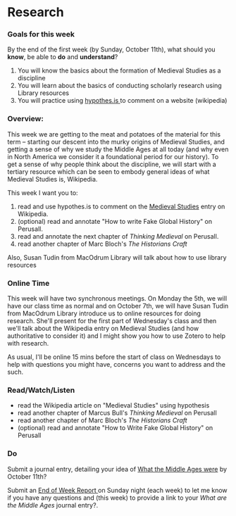 # Research

### Goals for this week

By the end of the first week (by Sunday, October 11th), what should you **know**, be able to **do** and **understand**?

1. You will know the basics about the formation of Medieval Studies as a discipline
2. You will learn about the basics of conducting scholarly research using Library resources
3. You will practice using [hypothes.is ](../course-info/digital-tools/hypothes.is.md)to comment on a website (wikipedia)

### Overview:

This week we are getting to the meat and potatoes of the material for this term – starting our descent into the murky origins of Medieval Studies, and getting a sense of why we study the Middle Ages at all today (and why even in North America we consider it a foundational period for our history). To get a sense of why people think about the discipline, we will start with a tertiary resource which can be seen to embody general ideas of what Medieval Studies is, Wikipedia.&#x20;

This week I want you to:&#x20;

1. read and use hypothes.is to comment on the [Medieval Studies](https://en.wikipedia.org/wiki/Medieval\_studies) entry on Wikipedia.
2. (optional) read and annotate "How to write Fake Global History" on Perusall.&#x20;
3. read and annotate the next chapter of _Thinking Medieval_ on Perusall.
4. read another chapter of Marc Bloch's _The Historians Craft_

Also, Susan Tudin from MacOdrum Library will talk about how to use library resources

### **Online Time**

This week will have two synchronous meetings. On Monday the 5th, we will have our class time as normal and on October 7th, we will have Susan Tudin from MacOdrum Library introduce us to online resources for doing research. She'll present for the first part of Wednesday's class and then we'll talk about the Wikipedia entry on Medieval Studies (and how authoritative to consider it) and I might show you how to use Zotero to help with research.&#x20;

As usual, I'll be online 15 mins before the start of class on Wednesdays to help with questions you might have, concerns you want to address and the such.&#x20;

### Read/Watch/Listen

* read the Wikipedia article on "Medieval Studies" using hypothesis
* read another chapter of Marcus Bull's _Thinking Medieval_ on Perusall
* read another chapter of Marc Bloch's _The Historians Craft_
* (optional) read and annotate "How to Write Fake Global History" on Perusall

### Do

Submit a journal entry, detailing your idea of [What the Middle Ages were](../course-info/syllabus/coursework/reflections/what-do-i-think-about-the-middle-ages.md) by October 11th?

Submit an [End of Week Report ](https://forms.office.com/Pages/ResponsePage.aspx?id=lRjZagbeXki8UfzhJsyFMHYe4bjIkPJLpePMoYTjyCNUQlY3V0pYOVJPQVMzVDJXR05OWjBHT01YQy4u)on Sunday night (each week) to let me know if you have any questions and (this week) to provide a link to your _What are the Middle Ages_ journal entry?.
